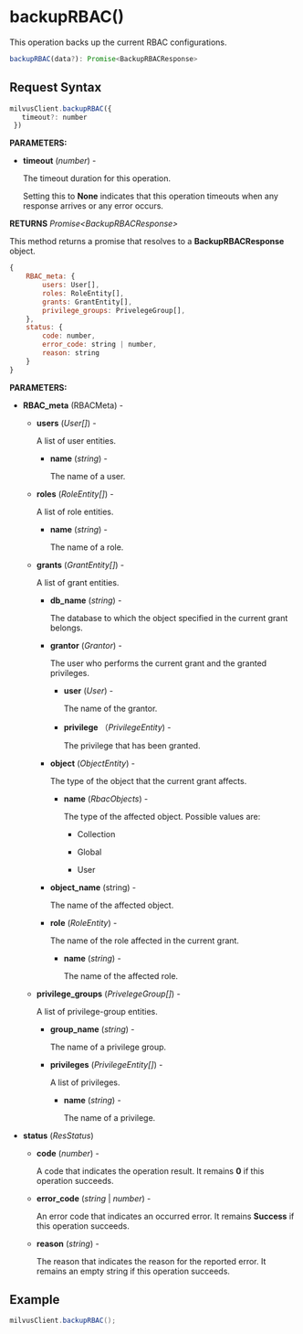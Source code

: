 # backupRBAC()

This operation backs up the current RBAC configurations.

```javascript
backupRBAC(data?): Promise<BackupRBACResponse>
```

## Request Syntax

```javascript
milvusClient.backupRBAC({
   timeout?: number
 })
```

**PARAMETERS:**

- **timeout** (*number*) -  

    The timeout duration for this operation. 

    Setting this to **None** indicates that this operation timeouts when any response arrives or any error occurs.

**RETURNS** *Promise\<BackupRBACResponse>*

This method returns a promise that resolves to a **BackupRBACResponse** object.

```javascript
{
    RBAC_meta: {
        users: User[],
        roles: RoleEntity[],
        grants: GrantEntity[],
        privilege_groups: PrivelegeGroup[],
    },
    status: {
        code: number,
        error_code: string | number,
        reason: string
    }
}
```

**PARAMETERS:**

- **RBAC_meta** (RBACMeta) -

    - **users** (*User[]*) -

        A list of user entities.

        - **name** (*string*) - 

            The name of a user.

    - **roles** (*RoleEntity[]*) -

        A list of role entities.

        - **name** (*string*) - 

            The name of a role.

    - **grants** (*GrantEntity[]*) -

        A list of grant entities.

        - **db_name** (*string*) -

            The database to which the object specified in the current grant belongs.

        - **grantor** (*Grantor*) -

            The user who performs the current grant and the granted privileges.

            - **user** (*User*) -

                The name of the grantor.

            - **privilege** （*PrivilegeEntity*) -   

                The privilege that has been granted.

        - **object** (*ObjectEntity*) -

            The type of the object that the current grant affects.

            - **name** (*RbacObjects*) - 

                The type of the affected object. Possible values are:

                - Collection

                - Global

                - User

        - **object_name** (string) -

            The name of the affected object.

        - **role** (*RoleEntity*) -   

            The name of the role affected in the current grant.

            - **name** (*string*) - 

                The name of the affected role.

    - **privilege_groups** (*PrivelegeGroup[]*) - 

        A list of privilege-group entities.

        - **group_name** (*string*) -

            The name of a privilege group.

        - **privileges** (*PrivilegeEntity[]*) -

            A list of privileges.

            - **name** (*string*) -

                The name of a privilege. 

- **status** (*ResStatus*) 

    - **code** (*number*) -

        A code that indicates the operation result. It remains **0** if this operation succeeds.

    - **error_code** (*string* | *number*) -

        An error code that indicates an occurred error. It remains **Success** if this operation succeeds. 

    - **reason** (*string*) - 

        The reason that indicates the reason for the reported error. It remains an empty string if this operation succeeds.

## Example

```java
milvusClient.backupRBAC();
```

